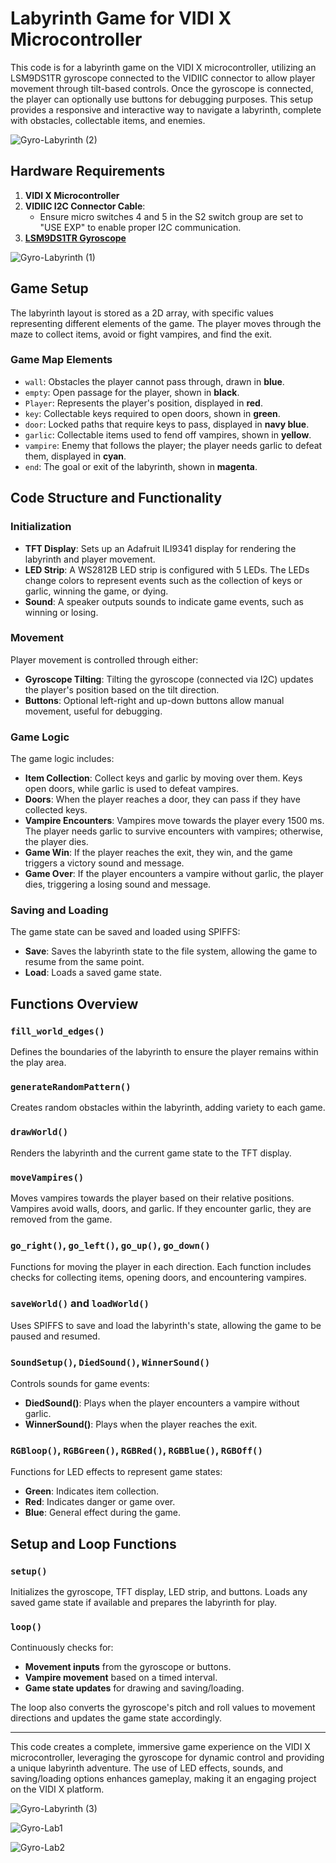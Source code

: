 # Labyrinth Game for VIDI X Microcontroller

This code is for a labyrinth game on the VIDI X microcontroller, utilizing an LSM9DS1TR gyroscope connected to the VIDIIC connector to allow player movement through tilt-based controls. Once the gyroscope is connected, the player can optionally use buttons for debugging purposes. This setup provides a responsive and interactive way to navigate a labyrinth, complete with obstacles, collectable items, and enemies.

![Gyro-Labyrinth (2)](https://github.com/user-attachments/assets/c3541adb-0711-4502-ad1b-55c46b1097a8)

## Hardware Requirements
1. **VIDI X Microcontroller**
2. **VIDIIC I2C Connector Cable**:
   - Ensure micro switches 4 and 5 in the S2 switch group are set to "USE EXP" to enable proper I2C communication.
3. [**LSM9DS1TR Gyroscope** ](https://soldered.com/product/accelerometer-gyroscope-magnetometer-lsm9ds1tr-9-dof-breakout/)

![Gyro-Labyrinth (1)](https://github.com/user-attachments/assets/e3380834-d7ed-4333-9502-5c0b9ea9cb3e)

## Game Setup
The labyrinth layout is stored as a 2D array, with specific values representing different elements of the game. The player moves through the maze to collect items, avoid or fight vampires, and find the exit.

### Game Map Elements
- `wall`: Obstacles the player cannot pass through, drawn in **blue**.
- `empty`: Open passage for the player, shown in **black**.
- `Player`: Represents the player's position, displayed in **red**.
- `key`: Collectable keys required to open doors, shown in **green**.
- `door`: Locked paths that require keys to pass, displayed in **navy blue**.
- `garlic`: Collectable items used to fend off vampires, shown in **yellow**.
- `vampire`: Enemy that follows the player; the player needs garlic to defeat them, displayed in **cyan**.
- `end`: The goal or exit of the labyrinth, shown in **magenta**.

## Code Structure and Functionality

### Initialization
- **TFT Display**: Sets up an Adafruit ILI9341 display for rendering the labyrinth and player movement.
- **LED Strip**: A WS2812B LED strip is configured with 5 LEDs. The LEDs change colors to represent events such as the collection of keys or garlic, winning the game, or dying.
- **Sound**: A speaker outputs sounds to indicate game events, such as winning or losing.

### Movement
Player movement is controlled through either:
- **Gyroscope Tilting**: Tilting the gyroscope (connected via I2C) updates the player's position based on the tilt direction.
- **Buttons**: Optional left-right and up-down buttons allow manual movement, useful for debugging.

### Game Logic
The game logic includes:
- **Item Collection**: Collect keys and garlic by moving over them. Keys open doors, while garlic is used to defeat vampires.
- **Doors**: When the player reaches a door, they can pass if they have collected keys.
- **Vampire Encounters**: Vampires move towards the player every 1500 ms. The player needs garlic to survive encounters with vampires; otherwise, the player dies.
- **Game Win**: If the player reaches the exit, they win, and the game triggers a victory sound and message.
- **Game Over**: If the player encounters a vampire without garlic, the player dies, triggering a losing sound and message.

### Saving and Loading
The game state can be saved and loaded using SPIFFS:
- **Save**: Saves the labyrinth state to the file system, allowing the game to resume from the same point.
- **Load**: Loads a saved game state.

## Functions Overview

### `fill_world_edges()`
Defines the boundaries of the labyrinth to ensure the player remains within the play area.

### `generateRandomPattern()`
Creates random obstacles within the labyrinth, adding variety to each game.

### `drawWorld()`
Renders the labyrinth and the current game state to the TFT display.

### `moveVampires()`
Moves vampires towards the player based on their relative positions. Vampires avoid walls, doors, and garlic. If they encounter garlic, they are removed from the game.

### `go_right()`, `go_left()`, `go_up()`, `go_down()`
Functions for moving the player in each direction. Each function includes checks for collecting items, opening doors, and encountering vampires.

### `saveWorld()` and `loadWorld()`
Uses SPIFFS to save and load the labyrinth's state, allowing the game to be paused and resumed.

### `SoundSetup()`, `DiedSound()`, `WinnerSound()`
Controls sounds for game events:
- **DiedSound()**: Plays when the player encounters a vampire without garlic.
- **WinnerSound()**: Plays when the player reaches the exit.

### `RGBloop()`, `RGBGreen()`, `RGBRed()`, `RGBBlue()`, `RGBOff()`
Functions for LED effects to represent game states:
- **Green**: Indicates item collection.
- **Red**: Indicates danger or game over.
- **Blue**: General effect during the game.

## Setup and Loop Functions

### `setup()`
Initializes the gyroscope, TFT display, LED strip, and buttons. Loads any saved game state if available and prepares the labyrinth for play.

### `loop()`
Continuously checks for:
- **Movement inputs** from the gyroscope or buttons.
- **Vampire movement** based on a timed interval.
- **Game state updates** for drawing and saving/loading.

The loop also converts the gyroscope's pitch and roll values to movement directions and updates the game state accordingly.

---

This code creates a complete, immersive game experience on the VIDI X microcontroller, leveraging the gyroscope for dynamic control and providing a unique labyrinth adventure. The use of LED effects, sounds, and saving/loading options enhances gameplay, making it an engaging project on the VIDI X platform.

![Gyro-Labyrinth (3)](https://github.com/user-attachments/assets/274bcd5c-167f-4095-901b-5465c6c7fd8f)

![Gyro-Lab1](https://github.com/user-attachments/assets/a87da7d4-b653-41a2-9838-51da2ae1b23e)

![Gyro-Lab2](https://github.com/user-attachments/assets/f3519fa1-8f82-41da-b5ab-877d917f43e8)
